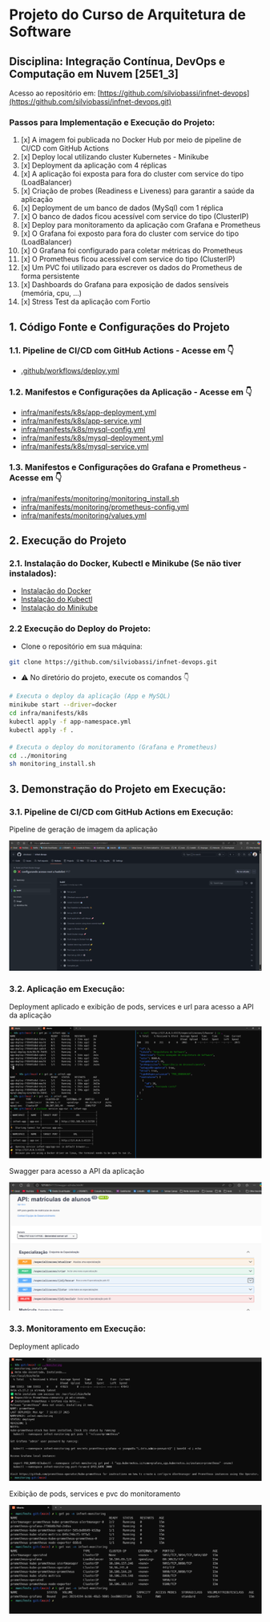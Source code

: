 # Projeto do Curso de Arquitetura de Software

## Disciplina: Integração Contínua, DevOps e Computação em Nuvem [25E1_3]

Acesso ao repositório em:
[https://github.com/silviobassi/infnet-devops](https://github.com/silviobassi/infnet-devops.git)


### Passos para Implementação e Execução do Projeto:

1. [x] A imagem foi publicada no Docker Hub por meio de pipeline de CI/CD com GitHub Actions
2. [x] Deploy local utilizando cluster Kubernetes - Minikube
3. [x] Deployment da aplicação com 4 réplicas
4. [x] A aplicação foi exposta para fora do cluster com service do tipo (LoadBalancer)
5. [x] Criação de probes (Readiness e Liveness) para garantir a saúde da aplicação
6. [x] Deployment de um banco de dados (MySql) com 1 réplica
7. [x] O banco de dados ficou acessível com service do tipo (ClusterIP)
8. [x] Deploy para monitoramento da aplicação com Grafana e Prometheus
9. [x] O Grafana foi exposto para fora do cluster com service do tipo (LoadBalancer)
10. [x] O Grafana foi configurado para coletar métricas do Prometheus
11. [x] O Prometheus ficou acessível com service do tipo (ClusterIP)
12. [x] Um PVC foi utilizado para escrever os dados do Prometheus de forma persistente
13. [x] Dashboards do Grafana para exposição de dados sensíveis (memória, cpu, ...)
14. [x] Stress Test da aplicação com Fortio

## 1. Código Fonte e Configurações do Projeto

### 1.1. Pipeline de CI/CD com GitHub Actions - Acesse em 👇

- [.github/workflows/deploy.yml](https://github.com/silviobassi/infnet-devops/blob/main/.github/workflows/deploy.yml)

### 1.2. Manifestos e Configurações da Aplicação - Acesse em 👇

- [infra/manifests/k8s/app-deployment.yml](https://github.com/silviobassi/infnet-devops/tree/main/infra/manifests/k8s/app-deployment.yml)<br>
- [infra/manifests/k8s/app-service.yml](https://github.com/silviobassi/infnet-devops/tree/main/infra/manifests/k8s/app-service.yml)<br>
- [infra/manifests/k8s/mysql-config.yml](https://github.com/silviobassi/infnet-devops/tree/main/infra/manifests/k8s/mysql-config.yml)<br>
- [infra/manifests/k8s/mysql-deployment.yml](https://github.com/silviobassi/infnet-devops/tree/main/infra/manifests/k8s/mysql-deployment.yml)<br>
- [infra/manifests/k8s/mysql-service.yml](https://github.com/silviobassi/infnet-devops/tree/main/infra/manifests/k8s/mysql-service.yml)<br>

### 1.3. Manifestos e Configurações do Grafana e Prometheus - Acesse em 👇

- [infra/manifests/monitoring/monitoring_install.sh](https://github.com/silviobassi/infnet-devops/tree/main/infra/manifests/monitoring/monitoring_install.sh)<br>
- [infra/manifests/monitoring/prometheus-config.yml](https://github.com/silviobassi/infnet-devops/tree/main/infra/manifests/monitoring/prometheus-config.yml)<br>
- [infra/manifests/monitoring/values.yml](https://github.com/silviobassi/infnet-devops/tree/main/infra/manifests/monitoring/values.yml)<br>


## 2. Execução do Projeto

### 2.1. Instalação do Docker, Kubectl e Minikube (Se não tiver instalados):

- [Instalação do Docker](https://docs.docker.com/engine/install/)
- [Instalação do Kubectl](https://kubernetes.io/docs/tasks/tools/install-kubectl-linux/)
- [Instalação do Minikube](https://minikube.sigs.k8s.io/docs/start/?arch=%2Flinux%2Fx86-64%2Fstable%2Fbinary+download)

### 2.2 Execução do Deploy do Projeto:

- Clone o repositório em sua máquina:

```bash
git clone https://github.com/silviobassi/infnet-devops.git
```

- ⚠️ No diretório do projeto, execute os comandos 👇

```bash
# Executa o deploy da aplicação (App e MySQL)
minikube start --driver=docker 
cd infra/manifests/k8s
kubectl apply -f app-namespace.yml
kubectl apply -f .

# Executa o deploy do monitoramento (Grafana e Prometheus)
cd ../monitoring
sh monitoring_install.sh
```

## 3. Demonstração do Projeto em Execução:

### 3.1. Pipeline de CI/CD com GitHub Actions em Execução:

Pipeline de geração de imagem da aplicação

![Pipeline](devops-validate/workflow_pipeline_in_action.png)

### 3.2. Aplicação em Execução:

Deployment aplicado e exibição de pods, services e url para acesso a API da aplicação

![App](devops-validate/app_in_execution_terminal.png)

Swagger para acesso a API da aplicação

![App](devops-validate/app_in_execution_browser.png)

### 3.3. Monitoramento em Execução:

Deployment aplicado

![Grafana](devops-validate/applied_deploy_monitoring.png)

Exibição de pods, services e pvc do monitoramento

![Grafana](devops-validate/monitoring_pod_svc_pvc_in_action.png)